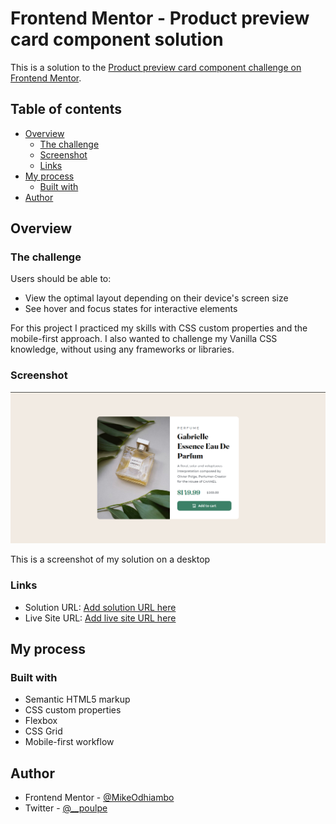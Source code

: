 # Frontend Mentor - Product preview card component solution

This is a solution to the [Product preview card component challenge on Frontend Mentor](https://www.frontendmentor.io/challenges/product-preview-card-component-GO7UmttRfa).

## Table of contents

- [Overview](#overview)
  - [The challenge](#the-challenge)
  - [Screenshot](#screenshot)
  - [Links](#links)
- [My process](#my-process)
  - [Built with](#built-with)
- [Author](#author)

## Overview

### The challenge

Users should be able to:

- View the optimal layout depending on their device's screen size
- See hover and focus states for interactive elements

For this project I practiced my skills with CSS custom properties and the mobile-first approach. I also wanted to challenge my Vanilla CSS knowledge, without using any frameworks or libraries.

### Screenshot

![](./images/solution.png)

This is a screenshot of my solution on a desktop

### Links

- Solution URL: [Add solution URL here](https://your-solution-url.com)
- Live Site URL: [Add live site URL here](https://your-live-site-url.com)

## My process

### Built with

- Semantic HTML5 markup
- CSS custom properties
- Flexbox
- CSS Grid
- Mobile-first workflow

## Author

- Frontend Mentor - [@MikeOdhiambo](https://www.frontendmentor.io/profile/MikeOdhiambo)
- Twitter - [@__poulpe](https://twitter.com/__poulpe)


